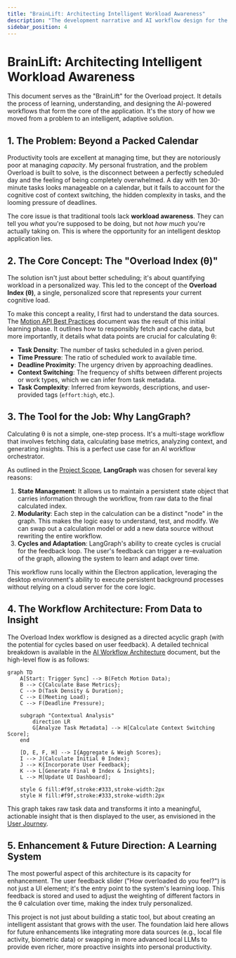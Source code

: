 ```yaml
---
title: "BrainLift: Architecting Intelligent Workload Awareness"
description: "The development narrative and AI workflow design for the Overload application."
sidebar_position: 4
---
```


# BrainLift: Architecting Intelligent Workload Awareness

This document serves as the "BrainLift" for the Overload project. It details the process of learning, understanding, and designing the AI-powered workflows that form the core of the application. It's the story of how we moved from a problem to an intelligent, adaptive solution.

## 1. The Problem: Beyond a Packed Calendar

Productivity tools are excellent at managing time, but they are notoriously poor at managing *capacity*. My personal frustration, and the problem Overload is built to solve, is the disconnect between a perfectly scheduled day and the feeling of being completely overwhelmed. A day with ten 30-minute tasks looks manageable on a calendar, but it fails to account for the cognitive cost of context switching, the hidden complexity in tasks, and the looming pressure of deadlines.

The core issue is that traditional tools lack **workload awareness**. They can tell you *what* you're supposed to be doing, but not *how much* you're actually taking on. This is where the opportunity for an intelligent desktop application lies.

## 2. The Core Concept: The "Overload Index (θ)"

The solution isn't just about better scheduling; it's about quantifying workload in a personalized way. This led to the concept of the **Overload Index (θ)**, a single, personalized score that represents your current cognitive load.

To make this concept a reality, I first had to understand the data sources. The [Motion API Best Practices](./best-practices/motion.md) document was the result of this initial learning phase. It outlines how to responsibly fetch and cache data, but more importantly, it details what data points are crucial for calculating θ:
- **Task Density**: The number of tasks scheduled in a given period.
- **Time Pressure**: The ratio of scheduled work to available time.
- **Deadline Proximity**: The urgency driven by approaching deadlines.
- **Context Switching**: The frequency of shifts between different projects or work types, which we can infer from task metadata.
- **Task Complexity**: Inferred from keywords, descriptions, and user-provided tags (`effort:high`, etc.).

## 3. The Tool for the Job: Why LangGraph?

Calculating θ is not a simple, one-step process. It's a multi-stage workflow that involves fetching data, calculating base metrics, analyzing context, and generating insights. This is a perfect use case for an AI workflow orchestrator.

As outlined in the [Project Scope](./scope.md), **LangGraph** was chosen for several key reasons:
1.  **State Management**: It allows us to maintain a persistent state object that carries information through the workflow, from raw data to the final calculated index.
2.  **Modularity**: Each step in the calculation can be a distinct "node" in the graph. This makes the logic easy to understand, test, and modify. We can swap out a calculation model or add a new data source without rewriting the entire workflow.
3.  **Cycles and Adaptation**: LangGraph's ability to create cycles is crucial for the feedback loop. The user's feedback can trigger a re-evaluation of the graph, allowing the system to learn and adapt over time.

This workflow runs locally within the Electron application, leveraging the desktop environment's ability to execute persistent background processes without relying on a cloud server for the core logic.

## 4. The Workflow Architecture: From Data to Insight

The Overload Index workflow is designed as a directed acyclic graph (with the potential for cycles based on user feedback). A detailed technical breakdown is available in the [AI Workflow Architecture](./ai-workflow.md) document, but the high-level flow is as follows:

```mermaid
graph TD
    A[Start: Trigger Sync] --> B(Fetch Motion Data);
    B --> C{Calculate Base Metrics};
    C --> D(Task Density & Duration);
    C --> E(Meeting Load);
    C --> F(Deadline Pressure);
    
    subgraph "Contextual Analysis"
        direction LR
        G[Analyze Task Metadata] --> H[Calculate Context Switching Score];
    end

    [D, E, F, H] --> I{Aggregate & Weigh Scores};
    I --> J(Calculate Initial θ Index);
    J --> K{Incorporate User Feedback};
    K --> L[Generate Final θ Index & Insights];
    L --> M[Update UI Dashboard];

    style G fill:#f9f,stroke:#333,stroke-width:2px
    style H fill:#f9f,stroke:#333,stroke-width:2px
```

This graph takes raw task data and transforms it into a meaningful, actionable insight that is then displayed to the user, as envisioned in the [User Journey](./user-journey.md).

## 5. Enhancement & Future Direction: A Learning System

The most powerful aspect of this architecture is its capacity for enhancement. The user feedback slider ("How overloaded do you feel?") is not just a UI element; it's the entry point to the system's learning loop. This feedback is stored and used to adjust the weighting of different factors in the θ calculation over time, making the index truly personalized.

This project is not just about building a static tool, but about creating an intelligent assistant that grows with the user. The foundation laid here allows for future enhancements like integrating more data sources (e.g., local file activity, biometric data) or swapping in more advanced local LLMs to provide even richer, more proactive insights into personal productivity.
